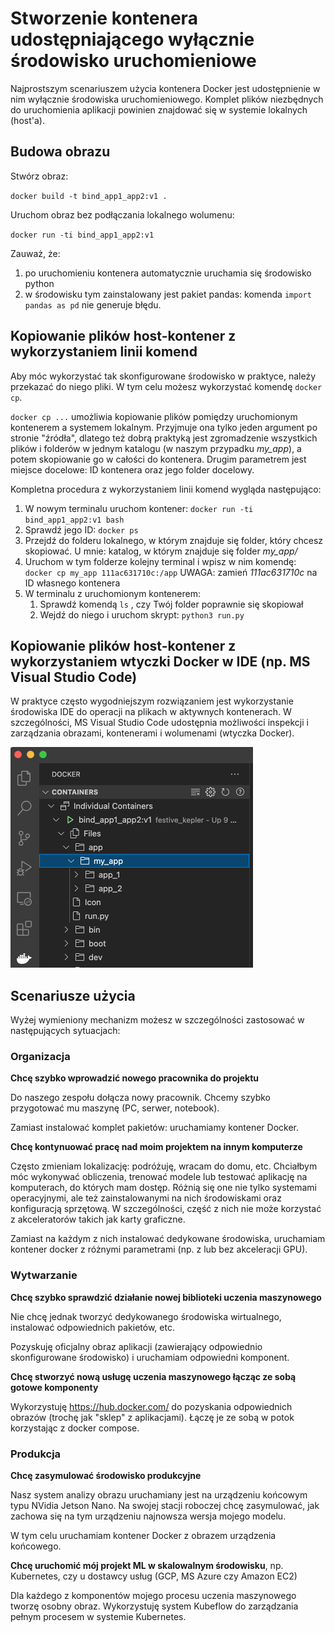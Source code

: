 # Stworzenie kontenera udostępniającego wyłącznie środowisko uruchomieniowe



Najprostszym scenariuszem użycia kontenera Docker jest udostępnienie w nim wyłącznie środowiska uruchomieniowego. Komplet plików niezbędnych do uruchomienia aplikacji powinien znajdować się w systemie lokalnych (host'a).

## Budowa obrazu

Stwórz obraz:

`docker build -t bind_app1_app2:v1 . `

Uruchom obraz bez podłączania lokalnego wolumenu:

`docker run -ti bind_app1_app2:v1`

Zauważ, że:

1. po uruchomieniu kontenera automatycznie uruchamia się środowisko python
1. w środowisku tym zainstalowany jest pakiet pandas: komenda `import pandas as pd` nie generuje błędu.

## Kopiowanie plików host-kontener z wykorzystaniem linii komend

Aby móc wykorzystać tak skonfigurowane środowisko w praktyce, należy przekazać do niego pliki. W tym celu możesz wykorzystać komendę `docker cp`.

`docker cp ...` umożliwia kopiowanie plików pomiędzy uruchomionym kontenerem a systemem lokalnym. Przyjmuje ona tylko jeden argument po stronie "źródła", dlatego też dobrą praktyką jest zgromadzenie wszystkich plików i folderów w jednym katalogu (w naszym przypadku *my_app*), a potem skopiowanie go w całości do kontenera. Drugim parametrem jest miejsce docelowe: ID kontenera oraz jego folder docelowy.

Kompletna procedura z wykorzystaniem linii komend wygląda następująco:

1. W nowym terminalu uruchom kontener:
   `docker run -ti bind_app1_app2:v1 bash`
2. Sprawdź jego ID:
   `docker ps`
3. Przejdź do folderu lokalnego, w którym znajduje się folder, który chcesz skopiować. U mnie: katalog, w którym znajduje się folder *my_app/*
4. Uruchom w tym folderze kolejny terminal i wpisz w nim komendę:
   `docker cp my_app 111ac631710c:/app`
   UWAGA: zamień *111ac631710c* na ID własnego kontenera
5. W terminalu z uruchomionym kontenerem:
   1. Sprawdź komendą `ls` , czy Twój folder poprawnie się skopiował
   2. Wejdź do niego i uruchom skrypt:
      `python3 run.py`

## Kopiowanie plików host-kontener z wykorzystaniem wtyczki Docker w IDE (np. MS Visual Studio Code)

W praktyce często wygodniejszym rozwiązaniem jest wykorzystanie środowiska IDE do operacji na plikach w aktywnych kontenerach. W szczególności, MS Visual Studio Code udostępnia możliwości inspekcji i zarządzania obrazami, kontenerami i wolumenami (wtyczka Docker). 

<img src="media//image-20220530112935038.png" alt="image-20220530112935038" style="zoom:50%;" />



## Scenariusze użycia

Wyżej wymieniony mechanizm możesz w szczególności zastosować w następujących sytuacjach:

### Organizacja

**Chcę szybko wprowadzić nowego pracownika do projektu**

Do naszego zespołu dołącza nowy pracownik. Chcemy szybko przygotować mu maszynę (PC, serwer, notebook). 

Zamiast instalować komplet pakietów: uruchamiamy kontener Docker.

**Chcę kontynuować pracę nad moim projektem na innym komputerze**

Często zmieniam lokalizację: podróżuję, wracam do domu, etc. Chciałbym móc wykonywać obliczenia, trenować modele lub testować aplikację na komputerach, do których mam dostęp. Różnią się one nie tylko systemami operacyjnymi, ale też zainstalowanymi na nich środowiskami oraz konfiguracją sprzętową. W szczególności, część z nich nie może korzystać z akceleratorów takich jak karty graficzne.

Zamiast na każdym z nich instalować dedykowane środowiska, uruchamiam kontener docker z różnymi parametrami (np. z lub bez akceleracji GPU).

### Wytwarzanie

**Chcę szybko sprawdzić działanie nowej biblioteki uczenia maszynowego**

Nie chcę jednak tworzyć dedykowanego środowiska wirtualnego, instalować odpowiednich pakietów, etc.

Pozyskuję oficjalny obraz aplikacji (zawierający odpowiednio skonfigurowane środowisko) i uruchamiam odpowiedni komponent.

**Chcę stworzyć nową usługę uczenia maszynowego łącząc ze sobą gotowe komponenty**

Wykorzystuję https://hub.docker.com/ do pozyskania odpowiednich obrazów (trochę jak "sklep" z aplikacjami). Łączę je ze sobą w potok korzystając z docker compose.

### Produkcja

**Chcę zasymulować środowisko produkcyjne**

Nasz system analizy obrazu uruchamiany jest na urządzeniu końcowym typu NVidia Jetson Nano. Na swojej stacji roboczej chcę zasymulować, jak zachowa się na tym urządzeniu najnowsza wersja mojego modelu.

W tym celu uruchamiam kontener Docker z obrazem urządzenia końcowego.

**Chcę uruchomić mój projekt ML w skalowalnym środowisku**, np. Kubernetes, czy u dostawcy usług (GCP, MS Azure czy Amazon EC2)

Dla każdego z komponentów mojego procesu uczenia maszynowego tworzę osobny obraz. Wykorzystuję system Kubeflow do zarządzania pełnym procesem w systemie Kubernetes.
